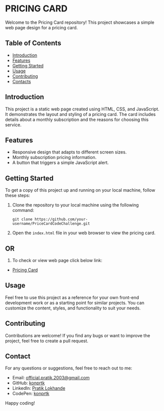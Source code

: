  
# PRICING CARD

Welcome to the Pricing Card repository! This project showcases a simple web page design for a pricing card. 

## Table of Contents
- [Introduction](#introduction)
- [Features](#features)
- [Getting Started](#getting-started)
- [Usage](#usage)
- [Contributing](#contributing)
- [Contacts](#contact)

## Introduction
This project is a static web page created using HTML, CSS, and JavaScript. It demonstrates the layout and styling of a pricing card. The card includes details about a monthly subscription and the reasons for choosing this service.

## Features
- Responsive design that adapts to different screen sizes.
- Monthly subscription pricing information.
- A button that triggers a simple JavaScript alert.

## Getting Started
To get a copy of this project up and running on your local machine, follow these steps:

1. Clone the repository to your local machine using the following command:
   ```
   git clone https://github.com/your-username/PriceCardCodeChallenge.git
   ```

2. Open the `index.html` file in your web browser to view the pricing card.

## OR
1. To check or view web page click below link:
  - [Pricing Card](https://konprtk.github.io/PricingCard/)

## Usage
Feel free to use this project as a reference for your own front-end development work or as a starting point for similar projects. You can customize the content, styles, and functionality to suit your needs.

## Contributing
Contributions are welcome! If you find any bugs or want to improve the project, feel free to create a pull request.
 

## Contact

For any questions or suggestions, feel free to reach out to me:
- Email: official.pratik.2003@gmail.com
- GitHub: [konprtk](https://github.com/konprtk)
- LinkedIn: [Pratik Lokhande](https://linkedin.com/in/pratiklokhande14)
- CodePen: [konprtk](https://codepen.io/konprtk)


Happy coding!
